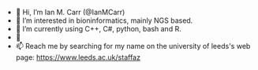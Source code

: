 - 👋 Hi, I’m Ian M. Carr (@IanMCarr)
- 👀 I’m interested in bioninformatics, mainly NGS based.
- 🌱 I’m currently using C++, C#, python, bash and R.
- 💞
- 📫 Reach me by searching for my name on the university of leeds's web page: https://www.leeds.ac.uk/staffaz

<!---
IanMCarr/IanMCarr is a ✨ special ✨ repository because its `README.md` (this file) appears on your GitHub profile.
You can click the Preview link to take a look at your changes.
--->
